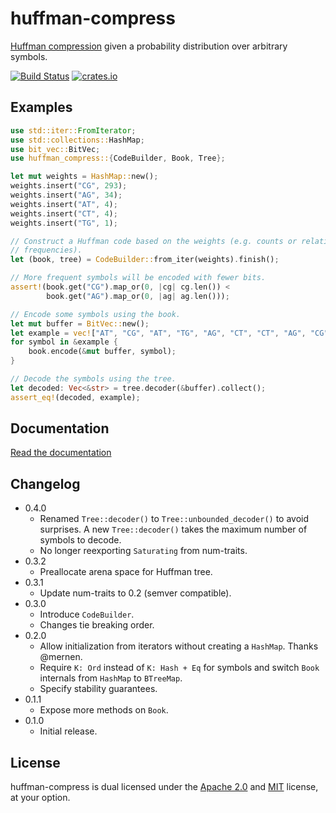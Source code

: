 huffman-compress
================

[Huffman compression](https://en.wikipedia.org/wiki/Huffman_coding)
given a probability distribution over arbitrary symbols.

[![Build Status](https://travis-ci.org/niklasf/rust-huffman-compress.svg?branch=master)](https://travis-ci.org/niklasf/rust-huffman-compress)
[![crates.io](https://img.shields.io/crates/v/huffman-compress.svg)](https://crates.io/crates/huffman-compress)

Examples
--------

```rust
use std::iter::FromIterator;
use std::collections::HashMap;
use bit_vec::BitVec;
use huffman_compress::{CodeBuilder, Book, Tree};

let mut weights = HashMap::new();
weights.insert("CG", 293);
weights.insert("AG", 34);
weights.insert("AT", 4);
weights.insert("CT", 4);
weights.insert("TG", 1);

// Construct a Huffman code based on the weights (e.g. counts or relative
// frequencies).
let (book, tree) = CodeBuilder::from_iter(weights).finish();

// More frequent symbols will be encoded with fewer bits.
assert!(book.get("CG").map_or(0, |cg| cg.len()) <
        book.get("AG").map_or(0, |ag| ag.len()));

// Encode some symbols using the book.
let mut buffer = BitVec::new();
let example = vec!["AT", "CG", "AT", "TG", "AG", "CT", "CT", "AG", "CG"];
for symbol in &example {
    book.encode(&mut buffer, symbol);
}

// Decode the symbols using the tree.
let decoded: Vec<&str> = tree.decoder(&buffer).collect();
assert_eq!(decoded, example);
```

Documentation
-------------

[Read the documentation](https://docs.rs/huffman-compress)

Changelog
---------

* 0.4.0
  - Renamed `Tree::decoder()` to `Tree::unbounded_decoder()` to avoid
    surprises. A new `Tree::decoder()` takes the maximum number of symbols to
    decode.
  - No longer reexporting `Saturating` from num-traits.
* 0.3.2
  - Preallocate arena space for Huffman tree.
* 0.3.1
  - Update num-traits to 0.2 (semver compatible).
* 0.3.0
  - Introduce `CodeBuilder`.
  - Changes tie breaking order.
* 0.2.0
  - Allow initialization from iterators without creating a `HashMap`. Thanks
    @mernen.
  - Require `K: Ord` instead of `K: Hash + Eq` for symbols and switch `Book`
    internals from `HashMap` to `BTreeMap`.
  - Specify stability guarantees.
* 0.1.1
  - Expose more methods on `Book`.
* 0.1.0
  - Initial release.

License
-------

huffman-compress is dual licensed under the [Apache 2.0](http://www.apache.org/licenses/LICENSE-2.0)
and [MIT](http://opensource.org/licenses/MIT) license, at your option.
